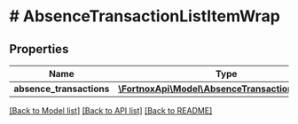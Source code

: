 # # AbsenceTransactionListItemWrap

## Properties

Name | Type | Description | Notes
------------ | ------------- | ------------- | -------------
**absence_transactions** | [**\FortnoxApi\Model\AbsenceTransactionListItem[]**](AbsenceTransactionListItem.md) |  | [optional]

[[Back to Model list]](../../README.md#models) [[Back to API list]](../../README.md#endpoints) [[Back to README]](../../README.md)
